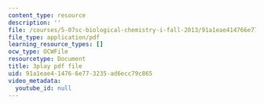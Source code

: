 ```yaml
---
content_type: resource
description: ''
file: /courses/5-07sc-biological-chemistry-i-fall-2013/91a1eae414766e773235ad6ecc79c865_vL_E7Ik_vBs.pdf
file_type: application/pdf
learning_resource_types: []
ocw_type: OCWFile
resourcetype: Document
title: 3play pdf file
uid: 91a1eae4-1476-6e77-3235-ad6ecc79c865
video_metadata:
  youtube_id: null
---
```

